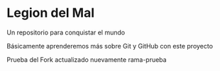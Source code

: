 # Legion del Mal
Un repositorio para conquistar el mundo

Básicamente aprenderemos más sobre Git y GitHub con este proyecto

Prueba del Fork actualizado nuevamente rama-prueba